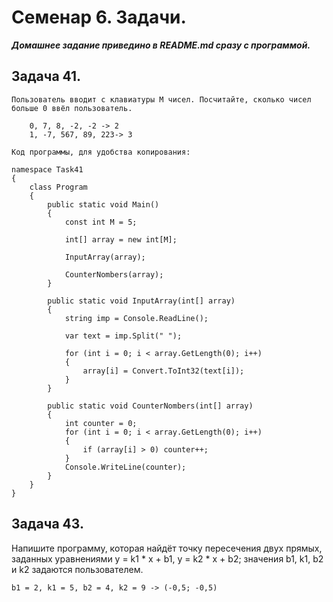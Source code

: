 # Семенар 6. Задачи. 

***Домашнее задание приведино в README.md сразу с программой.***

## Задача 41. 

    Пользователь вводит с клавиатуры M чисел. Посчитайте, сколько чисел больше 0 ввёл пользователь.

        0, 7, 8, -2, -2 -> 2
        1, -7, 567, 89, 223-> 3

    Код программы, для удобства копирования:

    namespace Task41
    {
        class Program
        {
            public static void Main()
            {
                const int M = 5;

                int[] array = new int[M];

                InputArray(array);

                CounterNombers(array);
            }

            public static void InputArray(int[] array)
            {
                string imp = Console.ReadLine();

                var text = imp.Split(" ");

                for (int i = 0; i < array.GetLength(0); i++)
                {
                    array[i] = Convert.ToInt32(text[i]);
                }
            }

            public static void CounterNombers(int[] array)
            {
                int counter = 0;
                for (int i = 0; i < array.GetLength(0); i++)
                {
                    if (array[i] > 0) counter++;
                }
                Console.WriteLine(counter);
            }
        }
    }

## Задача 43. 

Напишите программу, которая найдёт точку пересечения двух прямых, заданных уравнениями y = k1 * x + b1, y = k2 * x + b2; значения b1, k1, b2 и k2 задаются пользователем.

    b1 = 2, k1 = 5, b2 = 4, k2 = 9 -> (-0,5; -0,5)